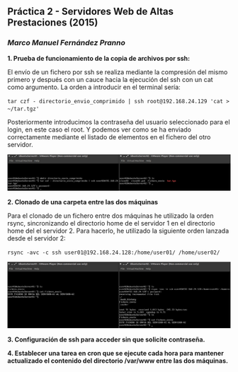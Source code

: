 ## Práctica 2 - Servidores Web de Altas Prestaciones (2015)
### *Marco Manuel Fernández Pranno*

**1. Prueba de funcionamiento de la copia de archivos por ssh:**

El envío de un fichero por ssh se realiza mediante la compresión del mismo primero y después con un cauce hacia la ejecución del ssh con un cat como argumento. La orden a introducir en el terminal sería: 

` tar czf - directorio_envio_comprimido | ssh root@192.168.24.129 'cat > ~/tar.tgz' `

Posteriormente introducimos la contraseña del usuario seleccionado para el login, en este caso el root. Y podemos ver como se ha enviado correctamente mediante el listado de elementos en el fichero del otro servidor.

![alt text][envio-por-ssh]

**2. Clonado de una carpeta entre las dos máquinas**

Para el clonado de un fichero entre dos máquinas he utilizado la orden rsync, sincronizando el directorio home de el servidor 1 en el directorio home del el servidor 2. Para hacerlo, he utilizado la siguiente orden lanzada desde el servidor 2:

` rsync -avc -c ssh user01@192.168.24.128:/home/user01/ /home/user02/ `

![alt text][envio-fichero]

**3. Configuración de ssh para acceder sin que solicite contraseña.**

**4. Establecer una tarea en cron que se ejecute cada hora para mantener actualizado el contenido del directorio /var/www entre las dos máquinas.**



[envio-claves]: https://github.com/MarFerPra/SWAP15/blob/master/P2/imagenes/envio-claves.png?raw=true
[envio-claves-root]: https://github.com/MarFerPra/SWAP15/blob/master/P2/imagenes/envio-claves-root.png?raw=true
[envio-por-ssh]: https://github.com/MarFerPra/SWAP15/blob/master/P2/imagenes/envio-por-ssh.png?raw=true
[envio-fichero]: https://github.com/MarFerPra/SWAP15/blob/master/P2/imagenes/envio_fichero.png?raw=true
[generacion-claves]: https://github.com/MarFerPra/SWAP15/blob/master/P2/imagenes/generacion-claves.png?raw=true
[generacion-claves-root]: https://github.com/MarFerPra/SWAP15/blob/master/P2/imagenes/generacion-claves-root.png?raw=true
[permitir-acceso-root]: https://github.com/MarFerPra/SWAP15/blob/master/P2/imagenes/permitir-acceso-root.png?raw=true
[update-www]: https://github.com/MarFerPra/SWAP15/blob/master/P2/imagenes/update-www-de-02.png?raw=true
